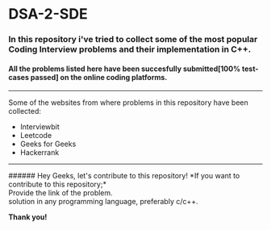 # DSA-2-SDE
### In this repository i've tried to collect some of the most popular Coding Interview problems and their implementation in C++.
#### All the problems listed here have been succesfully submitted[100% test-cases passed] on the online coding platforms.
<hr>
Some of the websites from where problems in this repository have been collected:

* Interviewbit
* Leetcode
* Geeks for Geeks
* Hackerrank
<hr>
###### Hey Geeks, let's contribute to this repository!
*If you want to contribute to this repository;*<br>
Provide the link of the problem.<br>
solution in any  programming language, preferably c/c++.

**Thank you!**
